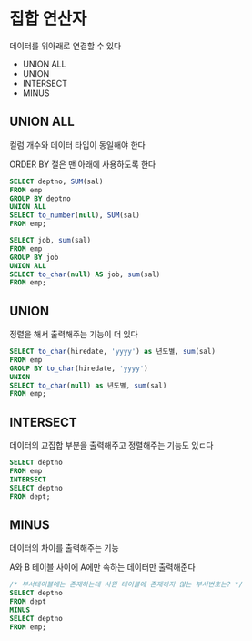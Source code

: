 # 집합 연산자

데이터를 위아래로 연결할 수 있다

- UNION ALL
- UNION
- INTERSECT
- MINUS

## UNION ALL

컬럼 개수와 데이터 타입이 동일해야 한다

ORDER BY 절은 맨 아래에 사용하도록 한다

```sql
SELECT deptno, SUM(sal)
FROM emp
GROUP BY deptno
UNION ALL
SELECT to_number(null), SUM(sal)
FROM emp;

SELECT job, sum(sal)
FROM emp
GROUP BY job
UNION ALL
SELECT to_char(null) AS job, sum(sal)
FROM emp;
```

## UNION

정렬을 해서 출력해주는 기능이 더 있다

```sql
SELECT to_char(hiredate, 'yyyy') as 년도별, sum(sal)
FROM emp
GROUP BY to_char(hiredate, 'yyyy')
UNION
SELECT to_char(null) as 년도별, sum(sal)
FROM emp;
```

## INTERSECT

데이터의 교집합 부분을 출력해주고 정렬해주는 기능도 있ㄷ다

```sql
SELECT deptno
FROM emp
INTERSECT
SELECT deptno
FROM dept;
```

## MINUS

데이터의 차이를 출력해주는 기능

A와 B 테이블 사이에 A에만 속하는 데이터만 출력해준다


```sql
/* 부서테이블에는 존재하는데 사원 테이블에 존재하지 않는 부서번호는? */
SELECT deptno
FROM dept
MINUS
SELECT deptno
FROM emp;
```